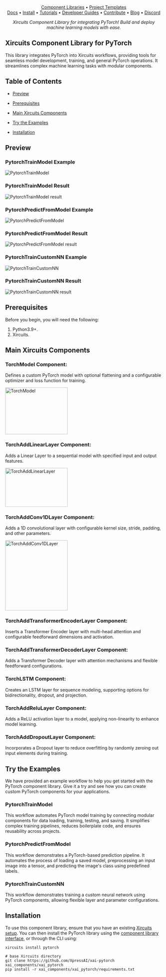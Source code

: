 <p align="center">
  <a href="https://github.com/XpressAI/xircuits/tree/master/xai_components#xircuits-component-library-list">Component Libraries</a> •
  <a href="https://github.com/XpressAI/xircuits/tree/master/project-templates#xircuits-project-templates-list">Project Templates</a>
  <br>
  <a href="https://xircuits.io/">Docs</a> •
  <a href="https://xircuits.io/docs/Installation">Install</a> •
  <a href="https://xircuits.io/docs/category/tutorials">Tutorials</a> •
  <a href="https://xircuits.io/docs/category/developer-guide">Developer Guides</a> •
  <a href="https://github.com/XpressAI/xircuits/blob/master/CONTRIBUTING.md">Contribute</a> •
  <a href="https://www.xpress.ai/blog/">Blog</a> •
  <a href="https://discord.com/invite/vgEg2ZtxCw">Discord</a>
</p>






<p align="center"><i>Xircuits Component Library for integrating PyTorch! Build and deploy machine learning models with ease.</i></p>

## Xircuits Component Library for PyTorch  

This library integrates PyTorch into Xircuits workflows, providing tools for seamless model development, training, and general PyTorch operations. It streamlines complex machine learning tasks with modular components.

## Table of Contents

- [Preview](#preview)
  
- [Prerequisites](#prerequisites)
- [Main Xircuits Components](#main-xircuits-components)
- [Try the Examples](#try-the-examples)
- [Installation](#installation)



## Preview 

### PytorchTrainModel Example

![PytorchTrainModel](https://github.com/user-attachments/assets/d494a80a-2e50-46c7-b663-16a0495ecef0)

### PytorchTrainModel Result

<img src="https://github.com/user-attachments/assets/1719cd3f-1b03-495d-a5a0-690ca74f6662" alt="PytorchTrainModel result" />

### PytorchPredictFromModel Example

![PytorchPredictFromModel](https://github.com/user-attachments/assets/60be010e-9dde-4dea-9de4-063951bce6b4)


### PytorchPredictFromModel Result

<img src="https://github.com/user-attachments/assets/2673e1d5-d581-4c9d-8c52-9d19dca7d9e4" alt="PytorchPredictFromModel result"  />

### PytorchTrainCustomNN Example

![PytorchTrainCustomNN](https://github.com/user-attachments/assets/7da9f1f4-762e-44f8-bc49-76b8f8d0c145)

### PytorchTrainCustomNN Result

<img src="https://github.com/user-attachments/assets/e42d46da-26e4-46c6-ae71-1c4b74ce6ec2" alt="PytorchTrainCustomNN result"  />

## Prerequisites

Before you begin, you will need the following:

1. Python3.9+.
2. Xircuits.

## Main Xircuits Components 

### TorchModel Component:
Defines a custom PyTorch model with optional flattening and a configurable optimizer and loss function for training.

<img src="https://github.com/user-attachments/assets/f5122457-b6aa-45b4-b350-361c2bc23ade" alt="TorchModel" width="200" height="150" />

### TorchAddLinearLayer Component:
Adds a Linear Layer to a sequential model with specified input and output features.

<img src="https://github.com/user-attachments/assets/bc301ff9-7e1f-4e4d-bbf4-a65504ffd4e3" alt="TorchAddLinearLayer" width="200" height="125" />

### TorchAddConv1DLayer Component:
Adds a 1D convolutional layer with configurable kernel size, stride, padding, and other parameters.

<img src="https://github.com/user-attachments/assets/b362d044-5110-40a3-af68-e7f154cf01cc" alt="TorchAddConv1DLayer" width="200" height="225" />

### TorchAddTransformerEncoderLayer Component:
Inserts a Transformer Encoder layer with multi-head attention and configurable feedforward dimensions and activation.

### TorchAddTransformerDecoderLayer Component:
Adds a Transformer Decoder layer with attention mechanisms and flexible feedforward configurations.

### TorchLSTM Component:
Creates an LSTM layer for sequence modeling, supporting options for bidirectionality, dropout, and projection.

### TorchAddReluLayer Component:
Adds a ReLU activation layer to a model, applying non-linearity to enhance model learning.

### TorchAddDropoutLayer Component:
Incorporates a Dropout layer to reduce overfitting by randomly zeroing out input elements during training.

## Try the Examples
We have provided an example workflow to help you get started with the PyTorch component library. Give it a try and see how you can create custom PyTorch components for your applications.

### PytorchTrainModel
This workflow automates PyTorch model training by connecting modular components for data loading, training, testing, and saving. It simplifies complex training pipelines, reduces boilerplate code, and ensures reusability across projects.

### PytorchPredictFromModel
This workflow demonstrates a PyTorch-based prediction pipeline. It automates the process of loading a saved model, preprocessing an input image into a tensor, and predicting the image's class using predefined labels.

### PytorchTrainCustomNN
This workflow demonstrates training a custom neural network using PyTorch components, allowing flexible layer and parameter configurations.


## Installation
To use this component library, ensure that you have an existing [Xircuits setup](https://xircuits.io/docs/main/Installation). You can then install the PyTorch library using the [component library interface](https://xircuits.io/docs/component-library/installation#installation-using-the-xircuits-library-interface), or through the CLI using:
```
xircuits install pytorch
```
```
# base Xircuits directory
git clone https://github.com/XpressAI/xai-pytorch xai_components/xai_pytorch
pip install -r xai_components/xai_pytorch/requirements.txt 
```